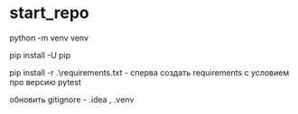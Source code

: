 # start_repo
python -m venv venv

pip install -U pip

pip install -r .\requirements.txt - сперва создать requirements с условием про версию pytest

обновить gitignore - .idea , .venv